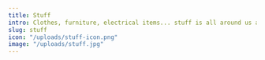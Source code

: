 ```yaml
---
title: Stuff
intro: Clothes, furniture, electrical items... stuff is all around us and so much of it ends up as waste.
slug: stuff
icon: "/uploads/stuff-icon.png"
image: "/uploads/stuff.jpg"
---
```

